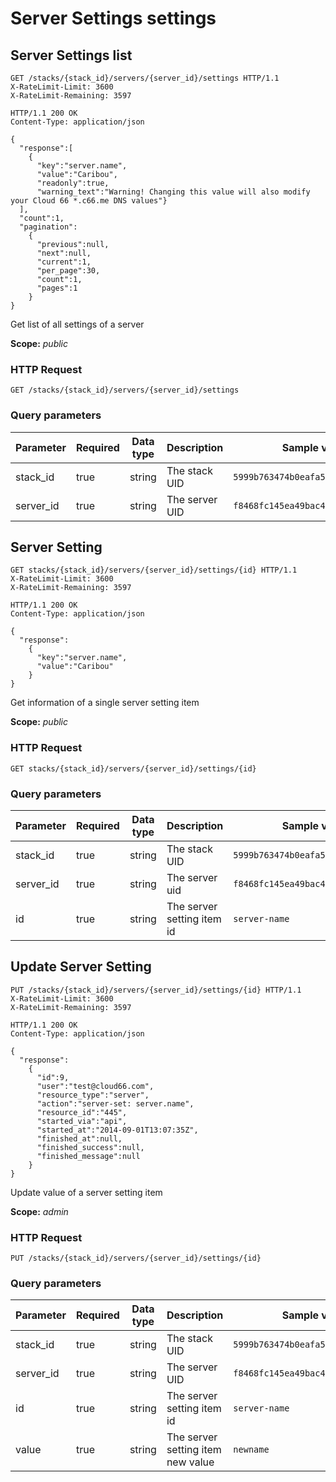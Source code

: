# Server Settings settings

## Server Settings list

```http
GET /stacks/{stack_id}/servers/{server_id}/settings HTTP/1.1
X-RateLimit-Limit: 3600
X-RateLimit-Remaining: 3597
```

```http
HTTP/1.1 200 OK
Content-Type: application/json

{
  "response":[
    {
      "key":"server.name",
      "value":"Caribou",
      "readonly":true,
      "warning_text":"Warning! Changing this value will also modify your Cloud 66 *.c66.me DNS values"}
  ],
  "count":1,
  "pagination":
    {
      "previous":null,
      "next":null,
      "current":1,
      "per_page":30,
      "count":1,
      "pages":1
    }
}
```

Get list of all settings of a server

<aside class="notice">
<b>Scope:</b> <i>public</i>
</aside>

### HTTP Request

`GET /stacks/{stack_id}/servers/{server_id}/settings`

### Query parameters

Parameter | Required | Data type | Description |  Sample value
--------- | ------- | ------- |----------- |  -------
stack_id | true | string | The stack UID | `5999b763474b0eafa5fafb64bff0ba80`
server_id | true | string | The server UID | `f8468fc145ea49bac474b30a8fea888d`

## Server Setting

```http
GET stacks/{stack_id}/servers/{server_id}/settings/{id} HTTP/1.1
X-RateLimit-Limit: 3600
X-RateLimit-Remaining: 3597
```

```http
HTTP/1.1 200 OK
Content-Type: application/json

{
  "response":
    {
      "key":"server.name",
      "value":"Caribou"
    }
}
```

Get information of a single server setting item

<aside class="notice">
<b>Scope:</b> <i>public</i>
</aside>

### HTTP Request

`GET stacks/{stack_id}/servers/{server_id}/settings/{id}`

### Query parameters

Parameter | Required | Data type | Description |  Sample value
--------- | ------- | ------- |----------- |  -------
stack_id | true | string | The stack UID | `5999b763474b0eafa5fafb64bff0ba80`
server_id | true | string | The server uid | `f8468fc145ea49bac474b30a8fea888d`
id | true | string | The server setting item id | `server-name`

## Update Server Setting

```http
PUT /stacks/{stack_id}/servers/{server_id}/settings/{id} HTTP/1.1
X-RateLimit-Limit: 3600
X-RateLimit-Remaining: 3597
```

```http
HTTP/1.1 200 OK
Content-Type: application/json

{
  "response":
    {
      "id":9,
      "user":"test@cloud66.com",
      "resource_type":"server",
      "action":"server-set: server.name",
      "resource_id":"445",
      "started_via":"api",
      "started_at":"2014-09-01T13:07:35Z",
      "finished_at":null,
      "finished_success":null,
      "finished_message":null
    }
}
```

Update value of a server setting item

<aside class="notice">
<b>Scope:</b> <i>admin</i>
</aside>

### HTTP Request

`PUT /stacks/{stack_id}/servers/{server_id}/settings/{id}`

### Query parameters

Parameter | Required | Data type | Description |  Sample value
--------- | ------- | ------- |----------- |  -------
stack_id | true | string | The stack UID | `5999b763474b0eafa5fafb64bff0ba80`
server_id | true | string | The server UID | `f8468fc145ea49bac474b30a8fea888d`
id | true | string | The server setting item id | `server-name`
value | true | string | The server setting item new value | `newname`
